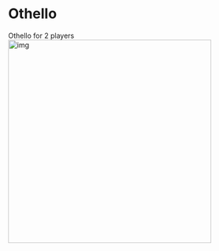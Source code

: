 # Othello
Othello for 2 players
<img width="412" alt="img" src="https://user-images.githubusercontent.com/28561230/37195748-729252ac-23b7-11e8-87d0-4f09f3912022.png">
